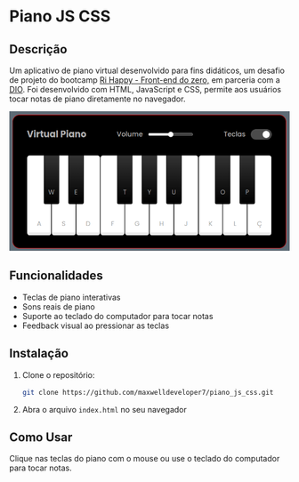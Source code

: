 # Piano JS CSS

## Descrição

Um aplicativo de piano virtual desenvolvido para fins didáticos, um desafio de projeto do bootcamp [Ri Happy - Front-end do zero,](!https://www.dio.me/bootcamp/coding-future-front-end-do-zero) em parceria com a [DIO](!https://www.dio.me/). Foi desenvolvido com HTML, JavaScript e CSS, permite aos usuários tocar notas de piano diretamente no navegador.

![](./src/images/piano.png)

## Funcionalidades

- Teclas de piano interativas
- Sons reais de piano
- Suporte ao teclado do computador para tocar notas
- Feedback visual ao pressionar as teclas

## Instalação

1. Clone o repositório:
   ```bash
   git clone https://github.com/maxwelldeveloper7/piano_js_css.git
   ```
2. Abra o arquivo `index.html` no seu navegador

## Como Usar

Clique nas teclas do piano com o mouse ou use o teclado do computador para tocar notas.
